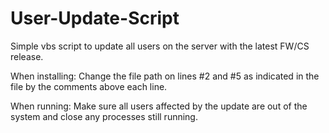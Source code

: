 # User-Update-Script
Simple vbs script to update all users on the server with the latest FW/CS release.

When installing:
Change the file path on lines #2 and #5 as indicated in the file by the comments above each line.

When running:
Make sure all users affected by the update are out of the system and close any processes still running.
